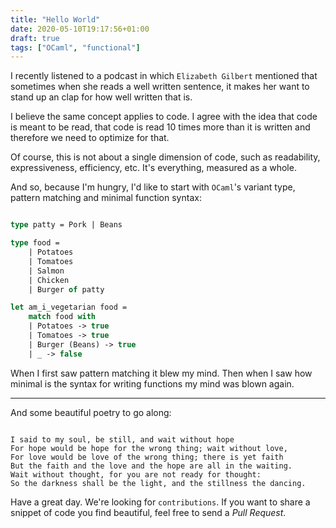 ```yaml
---
title: "Hello World"
date: 2020-05-10T19:17:56+01:00
draft: true
tags: ["OCaml", "functional"]
---
```


I recently listened to a podcast in which `Elizabeth Gilbert` mentioned that sometimes when she reads a well written sentence, it makes her want to stand up an clap for how well written that is.

I believe the same concept applies to code. I agree with the idea that code is meant to be read, that code is read 10 times more than it is written and therefore we need to optimize for that.

Of course, this is not about a single dimension of code, such as readability, expressiveness, efficiency, etc. It's everything, measured as a whole.

And so, because I'm hungry, I'd like to start with `OCaml`'s variant type, pattern matching and minimal function syntax:


```ocaml

type patty = Pork | Beans

type food =
    | Potatoes
    | Tomatoes
    | Salmon
    | Chicken
    | Burger of patty

let am_i_vegetarian food =
    match food with
    | Potatoes -> true
    | Tomatoes -> true
    | Burger (Beans) -> true
    | _ -> false

```

When I first saw pattern matching it blew my mind. Then when I saw how minimal is the syntax for writing functions my mind was blown again.

-----

And some beautiful poetry to go along:

```

I said to my soul, be still, and wait without hope
For hope would be hope for the wrong thing; wait without love,
For love would be love of the wrong thing; there is yet faith
But the faith and the love and the hope are all in the waiting.
Wait without thought, for you are not ready for thought:
So the darkness shall be the light, and the stillness the dancing.

```

Have a great day. We're looking for `contributions`. If you want to share a snippet of code you find beautiful, feel free to send a *Pull Request*.